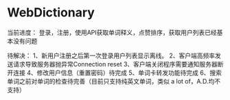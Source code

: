 # WebDictionary
当前进度：
	登录，注册，使用API获取单词释义，点赞排序，获取用户列表已经基本没有问题
	
待解决：
	1、新用户注册之后第一次登录用户列表显示离线。
	2、客户端高频率发送请求导致服务器抛异常Connection reset
	3、客户端关闭程序需要通知服务器断开连接
	4、修改用户信息（重置密码）待完成
	5、单词卡转发功能待完成
	6、搜索单词之前对单词的检查待完善（目前只支持纯英文单词，类似 a lot of，A.D.均不支持）